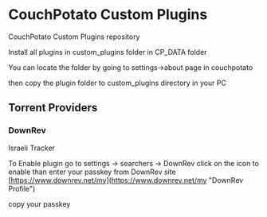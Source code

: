 CouchPotato Custom Plugins
==========================

CouchPotato Custom Plugins repository

Install all plugins in custom_plugins folder in CP_DATA folder

You can locate the folder by going to settings->about page in couchpotato

then copy the plugin folder to custom_plugins directory in your PC

## Torrent Providers ##

### DownRev ###
Israeli Tracker

To Enable plugin go to settings -> searchers -> DownRev
 click on the icon to enable than enter your passkey from DownRev site
[https://www.downrev.net/my](https://www.downrev.net/my "DownRev Profile")

copy your passkey
